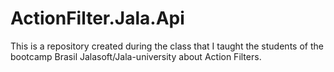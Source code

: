# ActionFilter.Jala.Api
This is a repository created during the class that I taught the students of the bootcamp Brasil Jalasoft/Jala-university about Action Filters.
